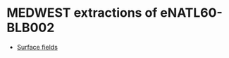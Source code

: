# MEDWEST extractions of eNATL60-BLB002

 - [Surface fields](../items/MEDWEST60-BLB002-1h-SSH-SST-SSS-SSU-SSV.md) 
